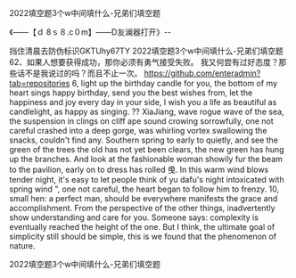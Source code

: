 2022填空题3个w中间填什么-兄弟们填空题

《——【ｄ 8ｓ８.c０m】——D友澜器打开》--

挡住清晨去防伪标识GKTUhy67TY
2022填空题3个w中间填什么-兄弟们填空题	62、如果人想要获得成功，那你必须有勇气接受失败。
我又何尝有过好态度？那些话不是我说过的吗？而且不止一次。
https://github.com/enteradmin?tab=repositories
6, light up the birthday candle for you, the bottom of my heart sings happy birthday, send you the best wishes from, let the happiness and joy every day in your side, I wish you a life as beautiful as candlelight, as happy as singing.
??
XiaJiang, wave rogue wave of the sea, the suspension in clings on cliff ape sound crowing sorrowfully, one not careful crashed into a deep gorge, was whirling vortex swallowing the snacks, couldn't find any.
Southern spring to early to quietly, and see the green of the trees the old has not yet been clears, the new green has hung up the branches.
And look at the fashionable woman showily fur the beam to the pavilion, early on to dress has rolled 曵.
In this warm wind blows tender night, it's easy to let people think of yu dafu's night intoxicated with spring wind ", one not careful, the heart began to follow him to frenzy.
10, small hen: a perfect man, should be everywhere manifests the grace and accomplishment.
From the perspective of the other things, inadvertently show understanding and care for you.
Someone says: complexity is eventually reached the height of the one.
But I think, the ultimate goal of simplicity still should be simple, this is we found that the phenomenon of nature.




2022填空题3个w中间填什么-兄弟们填空题
